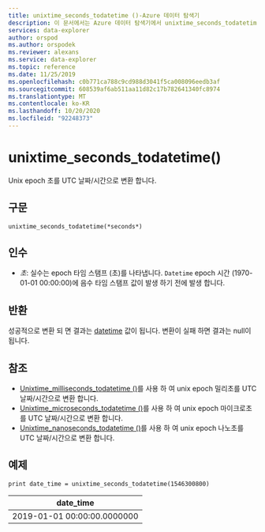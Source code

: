 ```yaml
---
title: unixtime_seconds_todatetime ()-Azure 데이터 탐색기
description: 이 문서에서는 Azure 데이터 탐색기에서 unixtime_seconds_todatetime ()에 대해 설명 합니다.
services: data-explorer
author: orspod
ms.author: orspodek
ms.reviewer: alexans
ms.service: data-explorer
ms.topic: reference
ms.date: 11/25/2019
ms.openlocfilehash: c0b771ca788c9cd988d3041f5ca008096eedb3af
ms.sourcegitcommit: 608539af6ab511aa11d82c17b782641340fc8974
ms.translationtype: MT
ms.contentlocale: ko-KR
ms.lasthandoff: 10/20/2020
ms.locfileid: "92248373"
---
```

# <a name="unixtime_seconds_todatetime"></a>unixtime_seconds_todatetime()

Unix epoch 초를 UTC 날짜/시간으로 변환 합니다.

## <a name="syntax"></a>구문

`unixtime_seconds_todatetime(*seconds*)`

## <a name="arguments"></a>인수

* *초*: 실수는 epoch 타임 스탬프 (초)를 나타냅니다. `Datetime` epoch 시간 (1970-01-01 00:00:00)에 음수 타임 스탬프 값이 발생 하기 전에 발생 합니다.

## <a name="returns"></a>반환

성공적으로 변환 되 면 결과는 [datetime](./scalar-data-types/datetime.md) 값이 됩니다. 변환이 실패 하면 결과는 null이 됩니다.

## <a name="see-also"></a>참조

* [Unixtime_milliseconds_todatetime ()](unixtime-milliseconds-todatetimefunction.md)를 사용 하 여 unix epoch 밀리초를 UTC 날짜/시간으로 변환 합니다.
* [Unixtime_microseconds_todatetime ()](unixtime-microseconds-todatetimefunction.md)를 사용 하 여 unix epoch 마이크로초를 UTC 날짜/시간으로 변환 합니다.
* [Unixtime_nanoseconds_todatetime ()](unixtime-nanoseconds-todatetimefunction.md)를 사용 하 여 unix epoch 나노초를 UTC 날짜/시간으로 변환 합니다.

## <a name="example"></a>예제

<!-- csl: https://help.kusto.windows.net/Samples  -->
```kusto
print date_time = unixtime_seconds_todatetime(1546300800)
```

|date_time|
|---|
|2019-01-01 00:00:00.0000000|
